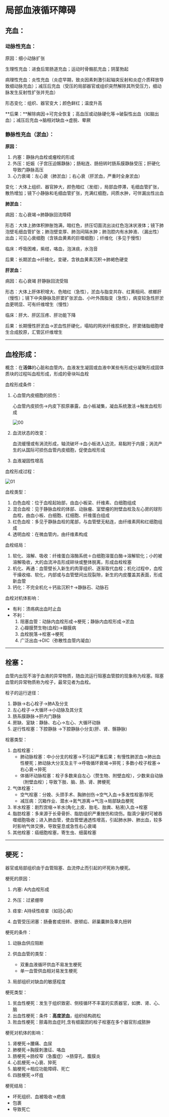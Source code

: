 # 局部血液循环障碍

## 充血：

### 动脉性充血：

原因：细小动脉扩张

生理性充血：进食后胃肠道充血；运动时骨骼肌充血；阴茎勃起

病理性充血：炎性充血（炎症早期，致炎因素刺激引起轴突反射和炎症介质释放导致细动脉充血）；减压后充血（受压的局部器官或组织突然解除其所受压力，细动脉发生反射性扩张并充血）

形态变化：组织、器官变大；颜色鲜红；温度升高

**后果：**解除病因→可完全恢复；高血压或动脉硬化等→破裂性出血（如脑出血）；减压后充血→脑相对缺血→虚脱、晕厥

### 静脉性充血（淤血）：

**原因：**

1. 内塞：静脉内血栓或瘤栓的形成
2. 外压：妊娠（子宫压迫髂静脉）；肠粘连、肠扭转时肠系膜静脉受压；肝硬化导致门静脉高压
3. 心力衰竭：左心衰（肺淤血）；右心衰（肝淤血，严重时全身淤血）

变化：大体上组织、器官肿大，颜色暗红（发绀），局部血停滞，毛细血管扩张，散热增加；镜下小静脉和毛细血管扩张，充满红细胞，间质水肿，可伴漏出性出血

**肺淤血：**

病因：左心衰竭→肺静脉回流障碍

形态：大体上肺体积肿胀饱满，暗红色，挤压切面流出淡红色泡沫状液体；镜下肺泡壁毛细血管扩张；肺泡壁变厚、肺泡间隔水肿；肺泡腔内有水肿液、（漏出性）出血；可见心衰细胞（含铁血黄素的巨噬细胞）；纤维化（多见于慢性）

临床：呼吸困难，紫绀，咯血，泡沫痰，水泡音

后果：长期淤血→纤维化，变硬，含铁血黄素沉积→肺褐色硬变

**肝淤血：**

病因：右心衰竭 肝静脉回流受阻

形态：大体上肝体积增大、色暗红（急性），淤血与脂变共存、红黄相间、槟榔肝（慢性）；镜下中央静脉及肝窦扩张淤血、小叶外围脂变（急性），病变较急性肝淤血更明显、可有纤维增生（慢性）

临床：肝大、肝区压疼、肝功能下降

后果：长期慢性肝淤血→淤血性肝硬化，塌陷的网状纤维胶原化，肝窦储脂细胞增生合成胶原，汇管区纤维增生

---

## 血栓形成：

概念：在**活体**的心脏和血管内，血液发生凝固或血液中某些有形成分凝聚形成固体质块的过程叫血栓形成，形成的骨块叫血栓

血栓形成条件：

1. 心血管内皮细胞的损伤：

    心血管内皮损伤→内皮下胶原暴露，血小板凝集，凝血系统激活→触发血栓形成

    ![00](00.jpg)

2. 血流状态的改变：

    血流缓慢或有涡流形成，轴流破坏→血小板进入边流，易黏附于内膜；涡流产生的从国际可损伤血管内皮细胞，促使血栓形成

3. 血液凝固性增高

血栓形成过程：



![01](01.jpg)

血栓类型：

1. 白色血栓：位于血栓起始部，由血小板梁、纤维素、白细胞组成
2. 混合血栓：见于静脉血栓的体部、动脉瘤、室壁瘤的附壁血栓及左心房的球形血栓，由血小板、白细胞、红细胞、纤维蛋白组成
3. 红色血栓：多见于静脉血栓的尾部，与血管壁无粘连，由纤维素网和红细胞组成
4. 透明血栓：在微血管内，由纤维素构成

血栓结局：

1. 软化、溶解、吸收：纤维蛋白溶酶系统＋白细胞溶蛋白酶→溶解软化；小的被溶解吸收，大的血流冲击形成碎块或整体脱离，形成血栓栓塞
2. 机化、再通：血管壁长入新生的肉芽组织、逐渐取代血栓；机化过程中，血栓干燥收缩、软化，内部或与血管壁间出现裂隙，新生的内皮覆盖其表面，形成新血管
3. 钙化：不完全机化＋钙盐沉积↑→静脉石、动脉石

血栓对机体影响：

- 有利：溃疡病出血时止血
- 不利：
    1. 阻塞血管：动脉内血栓形成→梗死；静脉内血栓形成→淤血
    2. 心瓣膜赘生物(血栓)→瓣膜病
    3. 血栓脱落→栓塞→梗死
    4. 广泛出血→DIC（弥散性血管内凝血）

---

## 栓塞：

血管内出现不溶于血液的异常物质，随血流运行阻塞血管腔的现象称为栓塞。阻塞血管的异常物质称为栓子，最常见者为血栓。

栓子的运行途径：

1. 静脉→右心栓子→肺A及分支
2. 左心栓子→大循环→小动脉及其分支
3. 肠系膜静脉→肝内门静脉
4. 房缺、室缺：静脉、右心→左心、大循环动脉
5. 逆行性栓塞：下腔静脉 →下腔静脉小分支(肝、肾、髂静脉)

栓塞类型：

1. 血栓栓塞：
    - 肺动脉栓塞：中小分支的栓塞→不引起严重后果；有慢性肺淤血→肺出血性梗死；肺动脉大分支及主干→呼吸循环衰竭→猝死；多数小栓子栓塞→右心衰→猝死
    - 体循环动脉栓塞：栓子多数来自左心（赘生物、附壁血栓），少数来自动脉（附壁血栓）；导致下肢、脑、肠、肾、脾梗死
2. 气体栓塞：
    - 空气栓塞：分娩、头颈手术、胸肺创伤→空气入血→多发性栓塞/猝死
    - 减压病：沉箱作业、潜水→氮气游离→气泡→局部缺血梗死
3. 羊水栓塞：剧烈宫缩→羊水(角化上皮、胎毛、胎粪、粘液)入血→栓塞
4. 脂肪栓塞：多来源于长骨骨折、脂肪组织严重挫伤和烧伤。脂滴少量时可被吞噬细胞吸收；进入肺血管，使血管壁通透性增高，引起肺水肿、肺出血，较多时影响气体交换，导致窒息或急性右心衰竭
5. 其他栓塞：癌细胞栓塞，寄生虫、细菌栓塞

---

## 梗死：

器官或局部组织由于血管阻塞、血流停止而引起的坏死称为梗死。

梗死的原因：

1. 内塞: A内血栓形成

2. 外压：过紧绷带

3. 痉挛: A持续性痉挛（如冠心病）

4. 血管受压闭塞：肠叠套或扭转、嵌顿疝、卵巢囊肿及睾丸扭转

梗死的条件：

1. 动脉血供应阻断

2. 供血血管的类型：
    - 双重血液循环供血不易发生梗死
    - 单一血管供血相对易发生梗死
3. 局部组织对缺血的敏感程度

梗死类型：

1. 贫血性梗死：发生于组织致密、侧枝循环不丰富的实质器官，如脾、肾、心、脑
2. 出血性梗死：条件：**高度淤血**，组织结构疏松
3. 败血性梗死：脓毒败血症时,含有细菌团的栓子栓塞在多个器官形成脓肿

梗死对机体的影响：

1. 肾梗死→腰痛、血尿
2. 肺梗死→胸膜刺激征、咯血
3. 肠梗死→肠绞窄（急腹症）→肠穿孔、腹膜炎
4. 心肌梗死→心衰、猝死
5. 脑梗死→相应功能障碍、死亡
6. 四肢梗死→坏疽

梗死结局：

- 坏死组织、血被吸收→疤痕
- 包裹
- 导致死亡